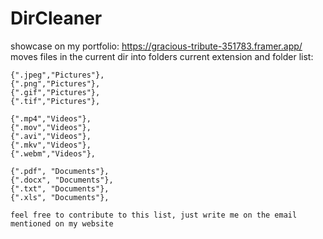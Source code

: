 # DirCleaner

showcase on my portfolio: https://gracious-tribute-351783.framer.app/
moves files in the current dir into folders
current extension and folder list:

    {".jpeg","Pictures"},
    {".png","Pictures"},
    {".gif","Pictures"},
    {".tif","Pictures"},

    {".mp4","Videos"},
    {".mov","Videos"},
    {".avi","Videos"},
    {".mkv","Videos"},
    {".webm","Videos"},

    {".pdf", "Documents"},
    {".docx", "Documents"},
    {".txt", "Documents"},
    {".xls", "Documents"},

    feel free to contribute to this list, just write me on the email mentioned on my website
